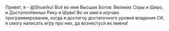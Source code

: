 Привет, я - @Shuwiku!
Всё во имя Высших Богов: Великих Соры и Широ, и Достопочтенных Рику и Шуви!
Во их имя я изучаю программирование, когда я достигну достаточного уровня владения C#, я смогу написать игру про них, да вознестуся их имена!
